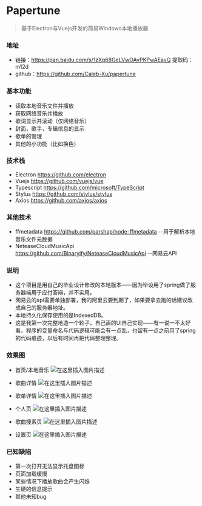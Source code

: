 ﻿# Papertune

> 基于Electron与Vuejs开发的简易Windows本地播放器



### 地址

- 链接：https://pan.baidu.com/s/1zXq68GeLVwOAvPKPwAEavQ  提取码：m12d 
- github：https://github.com/Caleb-Xu/papertune



### 基本功能

- 读取本地音乐文件并播放
- 获取网络音乐并播放
- 歌词显示并滚动（仅网络音乐）
- 封面，歌手，专辑信息的显示
- 歌单的管理
- 其他的小功能（比如换色）



### 技术栈

- Electron  https://github.com/electron
- Vuejs  https://github.com/vuejs/vue
- Typescript https://github.com/microsoft/TypeScript
- Stylus https://github.com/stylus/stylus
- Axios https://github.com/axios/axios



### 其他技术

- ffmetadata https://github.com/parshap/node-ffmetadata --用于解析本地音乐文件元数据
- NeteaseCloudMusicApi https://github.com/Binaryify/NeteaseCloudMusicApi --网易云API



### 说明

- 这个项目是用自己的毕业设计修改的本地版本——因为毕设用了spring做了服务器端用于应付答辩，并不实用。
- 网易云的api需要单独部署，我的阿里云要到期了，如果要拿去跑的话建议改成自己的服务器地址。
- 本地持久化保存使用的是IndexedDB。
- 这是我第一次完整地造一个轮子，自己画的UI自己实现——有一说一不太好看。程序的变量命名与代码逻辑可能会有一点乱，也留有一点之前用了spring的代码痕迹，以后有时间再把代码整理整理。



### 效果图

- 首页/本地音乐
![在这里插入图片描述](https://img-blog.csdnimg.cn/20200525133810695.png?x-oss-process=image/watermark,type_ZmFuZ3poZW5naGVpdGk,shadow_10,text_aHR0cHM6Ly9ibG9nLmNzZG4ubmV0L2JhaWR1XzM4MzM1NTc4,size_16,color_FFFFFF,t_70)

- 歌曲详情
![在这里插入图片描述](https://img-blog.csdnimg.cn/20200525133810925.png?x-oss-process=image/watermark,type_ZmFuZ3poZW5naGVpdGk,shadow_10,text_aHR0cHM6Ly9ibG9nLmNzZG4ubmV0L2JhaWR1XzM4MzM1NTc4,size_16,color_FFFFFF,t_70)

- 歌单详情
![在这里插入图片描述](https://img-blog.csdnimg.cn/20200525133810821.png?x-oss-process=image/watermark,type_ZmFuZ3poZW5naGVpdGk,shadow_10,text_aHR0cHM6Ly9ibG9nLmNzZG4ubmV0L2JhaWR1XzM4MzM1NTc4,size_16,color_FFFFFF,t_70)
- 个人页
![在这里插入图片描述](https://img-blog.csdnimg.cn/20200525133810955.png?x-oss-process=image/watermark,type_ZmFuZ3poZW5naGVpdGk,shadow_10,text_aHR0cHM6Ly9ibG9nLmNzZG4ubmV0L2JhaWR1XzM4MzM1NTc4,size_16,color_FFFFFF,t_70)
- 歌曲搜素页
![在这里插入图片描述](https://img-blog.csdnimg.cn/20200525133810697.png?x-oss-process=image/watermark,type_ZmFuZ3poZW5naGVpdGk,shadow_10,text_aHR0cHM6Ly9ibG9nLmNzZG4ubmV0L2JhaWR1XzM4MzM1NTc4,size_16,color_FFFFFF,t_70)
- 设置页
![在这里插入图片描述](https://img-blog.csdnimg.cn/20200525133810492.png?x-oss-process=image/watermark,type_ZmFuZ3poZW5naGVpdGk,shadow_10,text_aHR0cHM6Ly9ibG9nLmNzZG4ubmV0L2JhaWR1XzM4MzM1NTc4,size_16,color_FFFFFF,t_70)



### 已知缺陷

- 第一次打开无法显示托盘图标
- 页面加载缓慢
- 某些情况下播放歌曲会产生闪烁
- 生硬的信息提示
- 其他未知bug